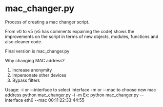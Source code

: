 # mac_changer.py

Process of creating a mac changer script.

From v0 to v5 (v5 has comments expaining the code) shows the improvements on the script in terms of new objects, modules, functions and also cleaner code.

Final version is mac_changer.py

Why changing MAC address?
1) Increase anonymity
2) Impersonate other devices
3) Bypass filters

Usage:
  -i or --interface to select interface
  -m or --mac to choose new mac address
  python mac_changer.py -i <interface> -m <new mac>
  Ex: python mac_changer.py --interface eth0 --mac 00:11:22:33:44:55
  
